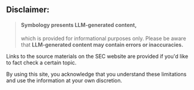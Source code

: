 ## Disclaimer:

> #### Symbology presents LLM-generated content,
> which is provided for informational purposes only. Please be aware that **LLM-generated content may contain errors or inaccuracies.**

Links to the source materials on the SEC website are provided if you'd like to fact check a certain topic.

By using this site, you acknowledge that you understand these limitations and use the information at your own discretion.